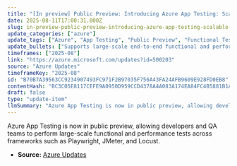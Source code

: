 ```yaml
---
title: "[In preview] Public Preview: Introducing Azure App Testing: Scalable End-to-end App Validation"
date: 2025-08-11T17:00:31.000Z
slug: in-preview-public-preview-introducing-azure-app-testing-scalable-end-to-end-app-validation
update_categories: ["azure"]
update_tags: ["Azure", "App Testing", "Public Preview", "Functional Testing", "Performance Testing", "Playwright", "JMeter", "Locust"]
update_bullets: ["Supports large-scale end-to-end functional and performance testing.", "Compatible with testing frameworks including Playwright, JMeter, and Locust.", "Aims to help identify issues across applications efficiently."]
timeframes: ["2025-08"]
link: "https://azure.microsoft.com/updates?id=500203"
source: "Azure Updates"
timeframeKey: "2025-08"
id: "B70B7A39563CC9234907493FC971F2B97035F756A43FA24AFB9609E928FD0EB8"
contentHash: "BC3C05E8117CEFE9A0950D959CCD4378A4A083A174EA84FC4B5881B1A70A66C1"
draft: false
type: "update-item"
llmSummary: "Azure App Testing is now in public preview, allowing developers and QA teams to perform large-scale functional and performance tests across frameworks such as Playwright, JMeter, and Locust."
---
```


Azure App Testing is now in public preview, allowing developers and QA teams to perform large-scale functional and performance tests across frameworks such as Playwright, JMeter, and Locust.

- **Source:** [Azure Updates](https://azure.microsoft.com/updates?id=500203)

